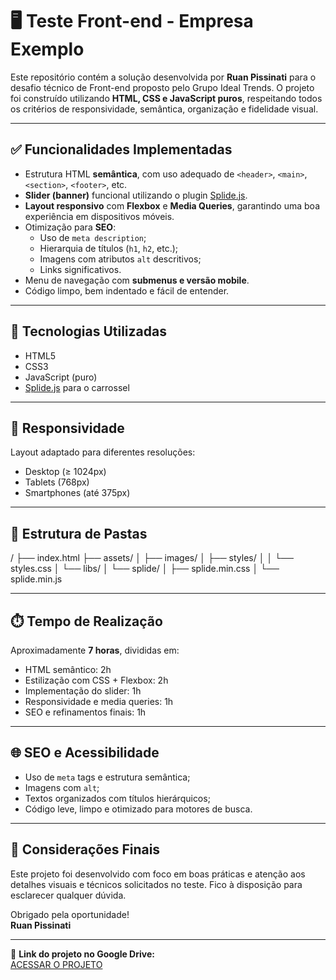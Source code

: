 # 🖥️ Teste Front-end - Empresa Exemplo

Este repositório contém a solução desenvolvida por **Ruan Pissinati** para o desafio técnico de Front-end proposto pelo Grupo Ideal Trends. O projeto foi construído utilizando **HTML, CSS e JavaScript puros**, respeitando todos os critérios de responsividade, semântica, organização e fidelidade visual.

---

## ✅ Funcionalidades Implementadas

- Estrutura HTML **semântica**, com uso adequado de `<header>`, `<main>`, `<section>`, `<footer>`, etc.
- **Slider (banner)** funcional utilizando o plugin [Splide.js](https://splidejs.com/).
- **Layout responsivo** com **Flexbox** e **Media Queries**, garantindo uma boa experiência em dispositivos móveis.
- Otimização para **SEO**:
  - Uso de `meta description`;
  - Hierarquia de títulos (`h1`, `h2`, etc.);
  - Imagens com atributos `alt` descritivos;
  - Links significativos.
- Menu de navegação com **submenus e versão mobile**.
- Código limpo, bem indentado e fácil de entender.

---

## 🧪 Tecnologias Utilizadas

- HTML5
- CSS3
- JavaScript (puro)
- [Splide.js](https://splidejs.com/) para o carrossel

---

## 📱 Responsividade

Layout adaptado para diferentes resoluções:
- Desktop (≥ 1024px)
- Tablets (768px)
- Smartphones (até 375px)

---

## 📁 Estrutura de Pastas

/
├── index.html
├── assets/
│ ├── images/
│ ├── styles/
│ │ └── styles.css
│ └── libs/
│ └── splide/
│ ├── splide.min.css
│ └── splide.min.js


---

## ⏱️ Tempo de Realização

Aproximadamente **7 horas**, divididas em:

- HTML semântico: 2h  
- Estilização com CSS + Flexbox: 2h  
- Implementação do slider: 1h  
- Responsividade e media queries: 1h  
- SEO e refinamentos finais: 1h

---

## 🌐 SEO e Acessibilidade

- Uso de `meta` tags e estrutura semântica;
- Imagens com `alt`;
- Textos organizados com títulos hierárquicos;
- Código leve, limpo e otimizado para motores de busca.

---

## 📝 Considerações Finais

Este projeto foi desenvolvido com foco em boas práticas e atenção aos detalhes visuais e técnicos solicitados no teste. Fico à disposição para esclarecer qualquer dúvida.

Obrigado pela oportunidade!  
**Ruan Pissinati**

---

📂 **Link do projeto no Google Drive:**  
[ACESSAR O PROJETO](https://drive.google.com/...) <!-- Substitua pelo seu link -->
